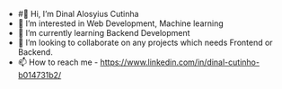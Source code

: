 - #👋 Hi, I’m Dinal Alosyius Cutinha
- 👀 I’m interested in Web Development, Machine learning
- 🌱 I’m currently learning Backend Development
- 💞️ I’m looking to collaborate on any projects which needs Frontend or Backend.
- 📫 How to reach me - https://www.linkedin.com/in/dinal-cutinho-b014731b2/

<!---
DinalAloy/DinalAloy is a ✨ special ✨ repository because its `README.md` (this file) appears on your GitHub profile.
You can click the Preview link to take a look at your changes.
--->
